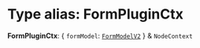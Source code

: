 # Type alias: FormPluginCtx

**FormPluginCtx**: { `formModel`: [`FormModelV2`](/en/auto-docs/node/classes/FormModelV2.md)  } & `NodeContext`
